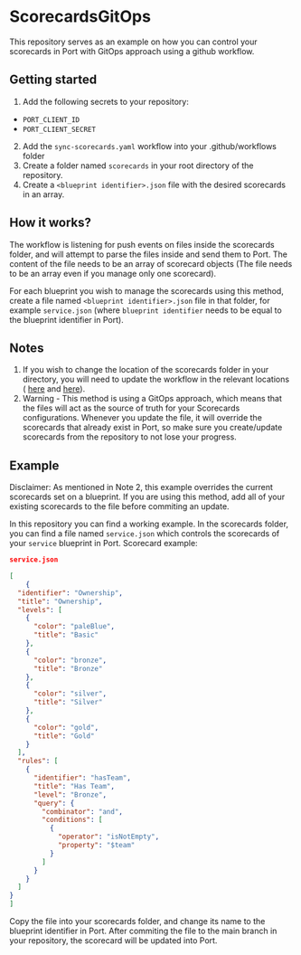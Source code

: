 # ScorecardsGitOps
This repository serves as an example on how you can control your scorecards in Port with GitOps approach using a github workflow.

## Getting started
1. Add the following secrets to your repository:
* `PORT_CLIENT_ID`
* `PORT_CLIENT_SECRET`

2. Add the `sync-scorecards.yaml` workflow into your .github/workflows folder
3. Create a folder named `scorecards` in your root directory of the repository.
4. Create a `<blueprint identifier>.json` file with the desired scorecards in an array.

## How it works?
The workflow is listening for push events on files inside the scorecards folder, and will attempt to parse the files inside and send them to Port. The content of the file needs to be an array of scorecard objects (The file needs to be an array even if you manage only one scorecard).

For each blueprint you wish to manage the scorecards using this method, create a file named `<blueprint identifier>.json` file in that folder, for example `service.json` (where `blueprint identifier` needs to be equal to the blueprint identifier in Port).


## Notes
1. If you wish to change the location of the scorecards folder in your directory, you will need to update the workflow in the relevant locations ( [here](https://github.com/port-labs/example-scorecards-gitops/blob/132aa54dbe9c9617575dd7f240fe42c00b70575e/.github/workflows/Sync-Scorecards.yaml#L6) and [here](https://github.com/port-labs/example-scorecards-gitops/blob/132aa54dbe9c9617575dd7f240fe42c00b70575e/.github/workflows/Sync-Scorecards.yaml#L32)).
2. Warning - This method is using a GitOps approach, which means that the files will act as the source of truth for your Scorecards configurations. Whenever you update the file, it will override the scorecards that already exist in Port, so make sure you create/update scorecards from the repository to not lose your progress.

## Example
Disclaimer: As mentioned in Note 2, this example overrides the current scorecards set on a blueprint. If you are using this method, add all of your existing scorecards to the file before commiting an update.

In this repository you can find a working example. In the scorecards folder, you can find a file named `service.json` which controls the scorecards of your `service` blueprint in Port. Scorecard example:

```json
service.json

[
    {
  "identifier": "Ownership",
  "title": "Ownership",
  "levels": [
    {
      "color": "paleBlue",
      "title": "Basic"
    },
    {
      "color": "bronze",
      "title": "Bronze"
    },
    {
      "color": "silver",
      "title": "Silver"
    },
    {
      "color": "gold",
      "title": "Gold"
    }
  ],
  "rules": [
    {
      "identifier": "hasTeam",
      "title": "Has Team",
      "level": "Bronze",
      "query": {
        "combinator": "and",
        "conditions": [
          {
            "operator": "isNotEmpty",
            "property": "$team"
          }
        ]
      }
    }
  ]
}
]

```

Copy the file into your scorecards folder, and change its name to the blueprint identifier in Port. After commiting the file to the main branch in your repository, the scorecard will be updated into Port.
